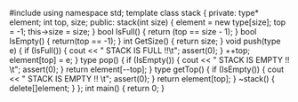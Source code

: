#include <iostream>
using namespace std;
template <class type>
class stack
{
private:
	type* element;
	int top, size;
public:
	stack(int size)
	{
		element = new type[size];
		top = -1;
		this->size = size;
	}
	bool IsFull()
	{
		return (top == size - 1);
	}
	bool IsEmpty()
	{
		return(top == -1);
	}
	int GetSize()
	{
		return size;
	}
	void push(type e)
	{
		if (IsFull())
		{
			cout << " STACK IS FULL !!\t";
				assert(0);
		}
		++top;
		element[top] = e;
    }
	type pop()
	{
		if (IsEmpty())
		{
			cout << " STACK IS EMPTY !! \t";
			assert(0);
		}
		return element[--top];
	}
	type getTop()
	{
		if (IsEmpty())
		{
			cout << " STACK IS EMPTY !! \t";
			assert(0);
		}
		return element[top];
	}
	~stack()
	{
		delete[]element;
	}
};
int main()
{
	return 0;
}
